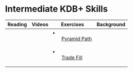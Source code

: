 # Intermediate KDB+ Skills
| Reading        | Videos | Exercises                    | Background |
|-------------|------|----------|----|
|  |    | <li><ul>[Pyramid Path](reading/pyramid_path.md)</ul></li> | 
|  |    | <li><ul>[Trade Fill](reading/trade_fill.md)</ul></li> | 